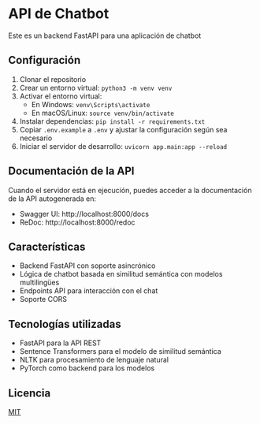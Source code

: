 # API de Chatbot

Este es un backend FastAPI para una aplicación de chatbot

## Configuración

1. Clonar el repositorio
2. Crear un entorno virtual: `python3 -m venv venv`
3. Activar el entorno virtual:
   - En Windows: `venv\Scripts\activate`
   - En macOS/Linux: `source venv/bin/activate`
4. Instalar dependencias: `pip install -r requirements.txt`
5. Copiar `.env.example` a `.env` y ajustar la configuración según sea necesario
6. Iniciar el servidor de desarrollo: `uvicorn app.main:app --reload`

## Documentación de la API

Cuando el servidor está en ejecución, puedes acceder a la documentación de la API autogenerada en:
- Swagger UI: http://localhost:8000/docs
- ReDoc: http://localhost:8000/redoc

## Características

- Backend FastAPI con soporte asincrónico
- Lógica de chatbot basada en similitud semántica con modelos multilingües
- Endpoints API para interacción con el chat
- Soporte CORS

## Tecnologías utilizadas

- FastAPI para la API REST
- Sentence Transformers para el modelo de similitud semántica
- NLTK para procesamiento de lenguaje natural
- PyTorch como backend para los modelos

## Licencia

[MIT](https://choosealicense.com/licenses/mit/) 
